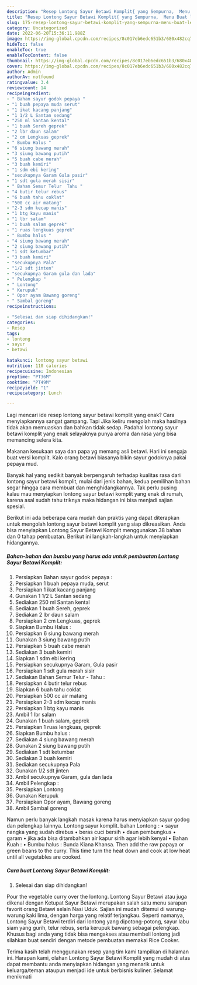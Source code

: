 ```yaml
---
description: "Resep Lontong Sayur Betawi Komplit{ yang Sempurna,  Menu Buat lebaran"
title: "Resep Lontong Sayur Betawi Komplit{ yang Sempurna,  Menu Buat lebaran"
slug: 175-resep-lontong-sayur-betawi-komplit-yang-sempurna-menu-buat-lebaran
category: Uncategorized
date: 2022-06-20T15:36:11.988Z
image: https://img-global.cpcdn.com/recipes/8c017eb6edc651b3/680x482cq70/lontong-sayur-betawi-komplit-foto-resep-utama.jpg
hideToc: false
enableToc: true
enableTocContent: false
thumbnail: https://img-global.cpcdn.com/recipes/8c017eb6edc651b3/680x482cq70/lontong-sayur-betawi-komplit-foto-resep-utama.jpg
cover: https://img-global.cpcdn.com/recipes/8c017eb6edc651b3/680x482cq70/lontong-sayur-betawi-komplit-foto-resep-utama.jpg
author: Admin
authorAv: notfound
ratingvalue: 3.4
reviewcount: 14
recipeingredient:
- " Bahan sayur godok pepaya "
- "1 buah pepaya muda serut"
- "1 ikat kacang panjang"
- "1 1/2 L Santan sedang"
- "250 ml Santan kental"
- "1 buah Sereh geprek"
- "2 lbr daun salam"
- "2 cm Lengkuas geprek"
- " Bumbu Halus "
- "6 siung bawang merah"
- "3 siung bawang putih"
- "5 buah cabe merah"
- "3 buah kemiri"
- "1 sdm ebi kering"
- "secukupnya Garam Gula pasir"
- "1 sdt gula merah sisir"
- " Bahan Semur Telur  Tahu "
- "4 butir telur rebus"
- "6 buah tahu coklat"
- "500 cc air matang"
- "2-3 sdm kecap manis"
- "1 btg kayu manis"
- "1 lbr salam"
- "1 buah salam geprek"
- "1 ruas lengkuas geprek"
- " Bumbu halus "
- "4 siung bawang merah"
- "2 siung bawang putih"
- "1 sdt ketumbar"
- "3 buah kemiri"
- "secukupnya Pala"
- "1/2 sdt jinten"
- "secukupnya Garam gula dan lada"
- " Pelengkap "
- " Lontong"
- " Kerupuk"
- " Opor ayam Bawang goreng"
- " Sambal goreng"
recipeinstructions:

- "Selesai dan siap dihidangkan!"
categories:
- Resep
tags:
- lontong
- sayur
- betawi

katakunci: lontong sayur betawi 
nutrition: 110 calories
recipecuisine: Indonesian
preptime: "PT36M"
cooktime: "PT49M"
recipeyield: "1"
recipecategory: Lunch

---
```



Lagi mencari ide resep lontong sayur betawi komplit yang enak? Cara menyiapkannya sangat gampang. Tapi Jika keliru mengolah maka hasilnya tidak akan memuaskan dan bahkan tidak sedap. Padahal lontong sayur betawi komplit yang enak selayaknya punya aroma dan rasa yang bisa memancing selera kita.


Makanan kesukaan saya dan papa yg memang asli betawi. Hari ini sengaja buat versi komplit. Kalo orang betawi biasanya bikin sayur godoknya pakai pepaya mud.

Banyak hal yang sedikit banyak berpengaruh terhadap kualitas rasa dari lontong sayur betawi komplit, mulai dari jenis bahan, kedua pemilihan bahan segar hingga cara membuat dan menghidangkannya. Tak perlu pusing kalau mau menyiapkan lontong sayur betawi komplit yang enak di rumah, karena asal sudah tahu triknya maka hidangan ini bisa menjadi sajian spesial.


Berikut ini ada beberapa cara mudah dan praktis yang dapat diterapkan untuk mengolah lontong sayur betawi komplit yang siap dikreasikan. Anda bisa menyiapkan Lontong Sayur Betawi Komplit menggunakan 38 bahan dan 0 tahap pembuatan. Berikut ini langkah-langkah untuk menyiapkan hidangannya.

<!--inarticleads1-->

##### Bahan-bahan dan bumbu yang harus ada untuk pembuatan Lontong Sayur Betawi Komplit:

1. Persiapkan  Bahan sayur godok pepaya :
1. Persiapkan 1 buah pepaya muda, serut
1. Persiapkan 1 ikat kacang panjang
1. Gunakan 1 1/2 L Santan sedang
1. Sediakan 250 ml Santan kental
1. Sediakan 1 buah Sereh, geprek
1. Sediakan 2 lbr daun salam
1. Persiapkan 2 cm Lengkuas, geprek
1. Siapkan  Bumbu Halus :
1. Persiapkan 6 siung bawang merah
1. Gunakan 3 siung bawang putih
1. Persiapkan 5 buah cabe merah
1. Sediakan 3 buah kemiri
1. Siapkan 1 sdm ebi kering
1. Persiapkan secukupnya Garam, Gula pasir
1. Persiapkan 1 sdt gula merah sisir
1. Sediakan  Bahan Semur Telur - Tahu :
1. Persiapkan 4 butir telur rebus
1. Siapkan 6 buah tahu coklat
1. Persiapkan 500 cc air matang
1. Persiapkan 2-3 sdm kecap manis
1. Persiapkan 1 btg kayu manis
1. Ambil 1 lbr salam
1. Gunakan 1 buah salam, geprek
1. Persiapkan 1 ruas lengkuas, geprek
1. Siapkan  Bumbu halus :
1. Sediakan 4 siung bawang merah
1. Gunakan 2 siung bawang putih
1. Sediakan 1 sdt ketumbar
1. Sediakan 3 buah kemiri
1. Sediakan secukupnya Pala
1. Gunakan 1/2 sdt jinten
1. Ambil secukupnya Garam, gula dan lada
1. Ambil  Pelengkap :
1. Persiapkan  Lontong
1. Gunakan  Kerupuk
1. Persiapkan  Opor ayam, Bawang goreng
1. Ambil  Sambal goreng


Namun perlu banyak langkah masak karena harus menyiapkan sayur godog dan pelengkap lainnya. Lontong sayur komplit. bahan Lontong : • sayur nangka yang sudah direbus • beras cuci bersih • daun pembungkus • garam • jika ada bisa ditambahkan air kapur sirih agar lebih kenyal • Bahan Kuah : • Bumbu halus : Bunda Kiana Khansa. Then add the raw papaya or green beans to the curry. This time turn the heat down and cook at low heat until all vegetables are cooked. 

<!--inarticleads2-->

##### Cara buat Lontong Sayur Betawi Komplit:


1. Selesai dan siap dihidangkan!

Pour the vegetable curry over the lontong. Lontong Sayur Betawi atau juga dikenal dengan Ketupat Sayur Betawi merupakan salah satu menu sarapan favorit orang Betawi selain Nasi Uduk. Sajian ini mudah ditemui di warung-warung kaki lima, dengan harga yang relatif terjangkau. Seperti namanya, Lontong Sayur Betawi terdiri dari lontong yang dipotong-potong, sayur labu siam yang gurih, telur rebus, serta kerupuk bawang sebagai pelengkap. Khusus bagi anda yang tidak bisa mengakses atau membeli lontong jadi silahkan buat sendiri dengan metode pembuatan memakai Rice Cooker. 

Terima kasih telah menggunakan resep yang tim kami tampilkan di halaman ini. Harapan kami, olahan Lontong Sayur Betawi Komplit yang mudah di atas dapat membantu anda menyiapkan hidangan yang menarik untuk keluarga/teman ataupun menjadi ide untuk berbisnis kuliner. Selamat menikmati
